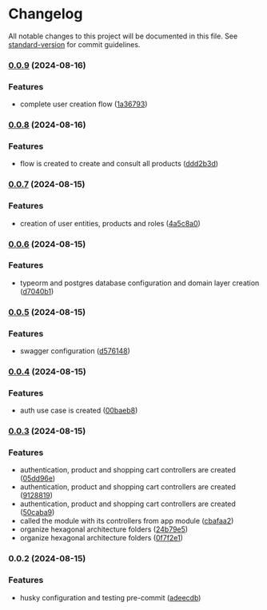 # Changelog

All notable changes to this project will be documented in this file. See [standard-version](https://github.com/conventional-changelog/standard-version) for commit guidelines.

### [0.0.9](https://github.com/Developerproject2024/app-marketplace-api/compare/v0.0.8...v0.0.9) (2024-08-16)


### Features

* complete user creation flow ([1a36793](https://github.com/Developerproject2024/app-marketplace-api/commit/1a367938342eac8fd5d423eb34244b2febc9b170))

### [0.0.8](https://github.com/Developerproject2024/app-marketplace-api/compare/v0.0.7...v0.0.8) (2024-08-16)


### Features

* flow is created to create and consult all products ([ddd2b3d](https://github.com/Developerproject2024/app-marketplace-api/commit/ddd2b3d67202b6b7ebb40fe6cf65522c0190a66f))

### [0.0.7](https://github.com/Developerproject2024/app-marketplace-api/compare/v0.0.6...v0.0.7) (2024-08-15)


### Features

* creation of user entities, products and roles ([4a5c8a0](https://github.com/Developerproject2024/app-marketplace-api/commit/4a5c8a07500336e68a547f47bce8b61fdd8dd1bb))

### [0.0.6](https://github.com/Developerproject2024/app-marketplace-api/compare/v0.0.5...v0.0.6) (2024-08-15)


### Features

* typeorm and postgres database configuration and domain layer creation ([d7040b1](https://github.com/Developerproject2024/app-marketplace-api/commit/d7040b1d0a437b12ec69fdb951f324b9adb331b8))

### [0.0.5](https://github.com/Developerproject2024/app-marketplace-api/compare/v0.0.4...v0.0.5) (2024-08-15)


### Features

* swagger configuration ([d576148](https://github.com/Developerproject2024/app-marketplace-api/commit/d576148ef8f1b116d2894e6d1b041fbcb29c0763))

### [0.0.4](https://github.com/Developerproject2024/app-marketplace-api/compare/v0.0.3...v0.0.4) (2024-08-15)


### Features

* auth use case is created ([00baeb8](https://github.com/Developerproject2024/app-marketplace-api/commit/00baeb859c6a6de772c9fa0398284315252a4bcc))

### [0.0.3](https://github.com/Developerproject2024/app-marketplace-api/compare/v0.0.2...v0.0.3) (2024-08-15)


### Features

* authentication, product and shopping cart controllers are created ([05dd96e](https://github.com/Developerproject2024/app-marketplace-api/commit/05dd96e3f7fa879b0cc0bb46e812723d93cb9722))
* authentication, product and shopping cart controllers are created ([9128819](https://github.com/Developerproject2024/app-marketplace-api/commit/91288198aeab412d1b30a288625bcec1c19851c0))
* authentication, product and shopping cart controllers are created ([50caba9](https://github.com/Developerproject2024/app-marketplace-api/commit/50caba9d1a1a4c7cd59e2bded0d1587e4fea005a))
* called the module with its controllers from app module ([cbafaa2](https://github.com/Developerproject2024/app-marketplace-api/commit/cbafaa233e3399c8ad9acb87f4094bec4426caaf))
* organize hexagonal architecture folders ([24b79e5](https://github.com/Developerproject2024/app-marketplace-api/commit/24b79e5f02e8df30169558fa5c925275919608d9))
* organize hexagonal architecture folders ([0f7f2e1](https://github.com/Developerproject2024/app-marketplace-api/commit/0f7f2e10eebed09c0bc52f19116d3f88555a86c2))

### 0.0.2 (2024-08-15)


### Features

* husky configuration and testing pre-commit ([adeecdb](https://github.com/Developerproject2024/app-marketplace-api/commit/adeecdb03fb0d64cb089727afb36a10db227a49d))
